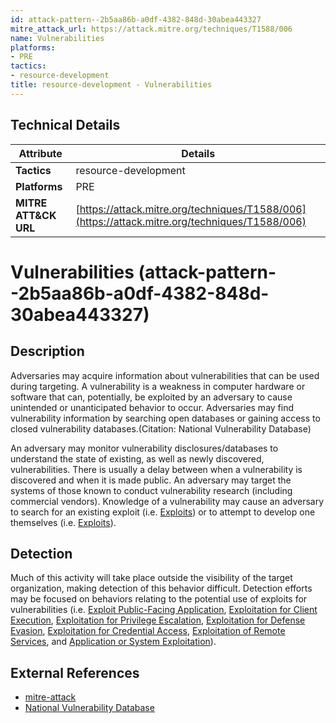 ```yaml
---
id: attack-pattern--2b5aa86b-a0df-4382-848d-30abea443327
mitre_attack_url: https://attack.mitre.org/techniques/T1588/006
name: Vulnerabilities
platforms:
- PRE
tactics:
- resource-development
title: resource-development - Vulnerabilities
---
```


## Technical Details

| Attribute | Details |
|-----------|----------|
| **Tactics** | resource-development |
| **Platforms** | PRE |
| **MITRE ATT&CK URL** | [https://attack.mitre.org/techniques/T1588/006](https://attack.mitre.org/techniques/T1588/006) |

# Vulnerabilities (attack-pattern--2b5aa86b-a0df-4382-848d-30abea443327)

## Description
Adversaries may acquire information about vulnerabilities that can be used during targeting. A vulnerability is a weakness in computer hardware or software that can, potentially, be exploited by an adversary to cause unintended or unanticipated behavior to occur. Adversaries may find vulnerability information by searching open databases or gaining access to closed vulnerability databases.(Citation: National Vulnerability Database)

An adversary may monitor vulnerability disclosures/databases to understand the state of existing, as well as newly discovered, vulnerabilities. There is usually a delay between when a vulnerability is discovered and when it is made public. An adversary may target the systems of those known to conduct vulnerability research (including commercial vendors). Knowledge of a vulnerability may cause an adversary to search for an existing exploit (i.e. [Exploits](https://attack.mitre.org/techniques/T1588/005)) or to attempt to develop one themselves (i.e. [Exploits](https://attack.mitre.org/techniques/T1587/004)).

## Detection
Much of this activity will take place outside the visibility of the target organization, making detection of this behavior difficult. Detection efforts may be focused on behaviors relating to the potential use of exploits for vulnerabilities (i.e. [Exploit Public-Facing Application](https://attack.mitre.org/techniques/T1190), [Exploitation for Client Execution](https://attack.mitre.org/techniques/T1203), [Exploitation for Privilege Escalation](https://attack.mitre.org/techniques/T1068), [Exploitation for Defense Evasion](https://attack.mitre.org/techniques/T1211), [Exploitation for Credential Access](https://attack.mitre.org/techniques/T1212), [Exploitation of Remote Services](https://attack.mitre.org/techniques/T1210), and [Application or System Exploitation](https://attack.mitre.org/techniques/T1499/004)).

## External References
- [mitre-attack](https://attack.mitre.org/techniques/T1588/006)
- [National Vulnerability Database](https://nvd.nist.gov/)
